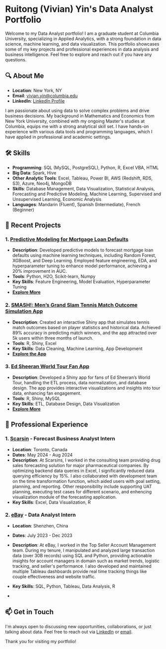 # Ruitong (Vivian) Yin's Data Analyst Portfolio

Welcome to my Data Analyst portfolio! I am a graduate student at Columbia University, specializing in Applied Analytics, with a strong foundation in data science, machine learning, and data visualization. This portfolio showcases some of my key projects and professional experiences in data analysis and business intelligence. Feel free to explore and reach out if you have any questions.

## 🔍 **About Me**

- **Location**: New York, NY
- **Email**: [vivian.yin@columbia.edu](mailto:vivian.yin@columbia.edu)
- **LinkedIn**: [LinkedIn Profile](https://www.linkedin.com/in/vivianryin)

I am passionate about using data to solve complex problems and drive business decisions. My background in Mathematics and Economics from New York University, combined with my ongoing Master's studies at Columbia, equips me with a strong analytical skill set. I have hands-on experience with various data tools and programming languages, which I have applied in professional and academic settings.

## 🛠 **Skills**

- **Programming**: SQL (MySQL, PostgreSQL), Python, R, Excel VBA, HTML
- **Big Data**: Spark, Hive
- **Other Analytic Tools**: Excel, Tableau, Power BI, AWS (Redshift, RDS, S3), Azure, Neo4j, MongoDB
- **Skills**: Database Management, Data Visualization, Statistical Analysis, Forecasting and Predictive Modeling, Machine Learning, Supervised and Unsupervised Learning, Economic Analysis
- **Languages**: Mandarin (Fluent), Spanish (Intermediate), French (Beginner)

## 📁 **Recent Projects**

### 1. [Predictive Modeling for Mortgage Loan Defaults](https://github.com/yourusername/Data-Analyst-Portfolio/tree/main/Mortgage-Loan-Default-Prediction)
   - **Description**: Developed predictive models to forecast mortgage loan defaults using machine learning techniques, including Random Forest, XGBoost, and Deep Learning. Employed feature engineering, EDA, and hyperparameter tuning to enhance model performance, achieving a 20% improvement in AUC.
   - **Tools**: Python, H2O, Scikit-learn, Numpy
   - **Key Skills**: Feature Engineering, Model Evaluation, Hyperparameter Tuning
   - **[Explore More](https://github.com/yourusername/Data-Analyst-Portfolio/tree/main/Mortgage-Loan-Default-Prediction)**

### 2. [SMASH!: Men’s Grand Slam Tennis Match Outcome Simulation App](https://github.com/yourusername/Data-Analyst-Portfolio/tree/main/SMASH-Tennis-Simulation-App)
   - **Description**: Created an interactive Shiny app that simulates tennis match outcomes based on player statistics and historical data. Achieved 89% accuracy in predicting match winners, and the app attracted over 5k users within three months of launch.
   - **Tools**: R, Shiny, Excel
   - **Key Skills**: Data Cleaning, Machine Learning, App Development
   - **[Explore the App](https://columbia.shinyapps.io/smash/)**

### 3. [Ed Sheeran World Tour Fan App](https://github.com/yourusername/Data-Analyst-Portfolio/tree/main/Ed-Sheeran-Fan-App)
   - **Description**: Developed a Shiny app for fans of Ed Sheeran’s World Tour, handling the ETL process, data normalization, and database design. The app provides interactive visualizations and insights into tour data, enhancing fan engagement.
   - **Tools**: R, Shiny, MySQL
   - **Key Skills**: ETL, Database Design, Data Visualization
   - **[Explore More](https://github.com/yourusername/Data-Analyst-Portfolio/tree/main/Ed-Sheeran-Fan-App)**

## 💼 **Professional Experience**

### 1. [Scarsin](https://www.scarsin.com) - **Forecast Business Analyst Intern**
   - **Location**: Toronto, Canada
   - **Dates**: May 2024 - Aug 2024
   - **Description**: At Scarsins, I worked in the consulting team providing drug sales forecasting solution for major pharmaceutical companies. By optimizing backend data queries in Excel, I significantly reduced data querying efficiency by 15%. I also collaborated with development team on the time transformation function, which aided users with goal setting, planning, and reporting. Other responsibility include supporting UAT planning, executing test cases for different scenario, and enhencing visualization module of the forecasting application.
   - **Key Skills**: Excel, Data Visualization, R

### 2. [eBay](https://www.ebay.com) - **Data Analyst Intern**
   - **Location**: Shenzhen, China
   - **Dates**: July 2023 - Dec 2023
   - **Description**: At eBay, I worked in the Top Seller Account Management team. During my tenure, I manipulated and analyzed large transaction data (over 30B records) using SQL and Python, providing actionable insights for account managers in domain such as market trends, logistic tracking, and seller's performance. I also developed and maintained multiple Tableau dashboards provide real time tracking things like couple effectiveness and website traffic.
   - **Key Skills**: SQL, Python, Tableau, Data Analysis, R

   - 

## 📫 **Get in Touch**

I'm always open to discussing new opportunities, collaborations, or just talking about data. Feel free to reach out via [LinkedIn](https://www.linkedin.com/in/yourprofile) or [email](mailto:vivian.yin@columbia.edu).

Thank you for visiting my portfolio!
